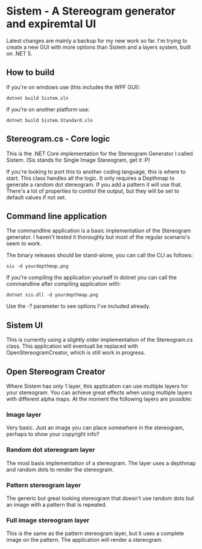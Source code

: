 # Sistem - A Stereogram generator and expiremtal UI
Latest changes are mainly a backup for my new work so far. I'm trying to create a new GUI with more options than Sistem and a layers system, built on .NET 5.

## How to build
If you're on windows use (this includes the WPF GUI):
```
dotnet build Sistem.sln
```

If you're on another platform use:
```
dotnet build Sistem.Standard.sln
```

## Stereogram.cs - Core logic
This is the .NET Core implementation for the Stereogram Generator I called Sistem. (Sis stands for Single Image Stereogram, get it :P)

If you're looking to port this to another coding language, this is where to start. This class handles all the logic. It only requires a Depthmap to generate a random dot stereogram. If you add a pattern it will use that. There's a lot of properties to control the output, but they will be set to default values if not set.

## Command line application
The commandline application is a basic implementation of the Stereogram generator. I haven't tested it thoroughly but most of the regular scenario's seem to work.

The binary releases should be stand-alone, you can call the CLI as follows:
```
sis -d yourdepthmap.png
```

If you're compiling the application yourself in dotnet you can call the commandline after compiling application with:
```
dotnet sis.dll -d yourdepthmap.png
```

Use the -? parameter to see options I've included already.

## Sistem UI
This is currently using a slightly older implementation of the Stereogram.cs class. This application will eventuall be replaced with OpenStereogramCreator, which is still work in progress.

## Open Stereogram Creator
Where Sistem has only 1 layer, this application can use multiple layers for your stereogram. You can achieve great effects when using multiple layers with different alpha maps. At the moment the following layers are possible:

### Image layer
Very basic. Just an image you can place somewhere in the stereogram, perhaps to show your copyright info?

### Random dot stereogram layer
The most basis implementation of a stereogram. The layer uses a depthmap and random dots to render the stereogram.

### Pattern stereogram layer
The generic but great looking stereogram that doesn't use random dots but an image with a pattern that is repeated.

### Full image stereogram layer
This is the same as the pattern stereogram layer, but it uses a complete image on the pattern. The application will render a stereogram.

